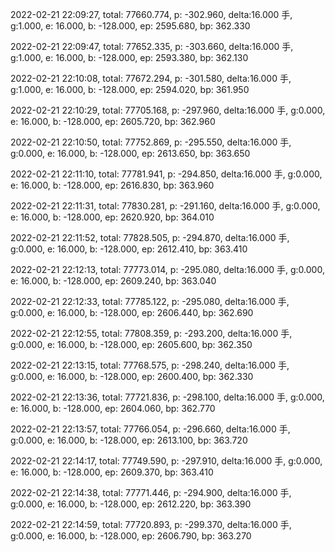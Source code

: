 2022-02-21 22:09:27, total: 77660.774, p: -302.960, delta:16.000 手, g:1.000, e: 16.000, b: -128.000, ep: 2595.680, bp: 362.330

2022-02-21 22:09:47, total: 77652.335, p: -303.660, delta:16.000 手, g:1.000, e: 16.000, b: -128.000, ep: 2593.380, bp: 362.130

2022-02-21 22:10:08, total: 77672.294, p: -301.580, delta:16.000 手, g:1.000, e: 16.000, b: -128.000, ep: 2594.020, bp: 361.950

2022-02-21 22:10:29, total: 77705.168, p: -297.960, delta:16.000 手, g:0.000, e: 16.000, b: -128.000, ep: 2605.720, bp: 362.960

2022-02-21 22:10:50, total: 77752.869, p: -295.550, delta:16.000 手, g:0.000, e: 16.000, b: -128.000, ep: 2613.650, bp: 363.650

2022-02-21 22:11:10, total: 77781.941, p: -294.850, delta:16.000 手, g:0.000, e: 16.000, b: -128.000, ep: 2616.830, bp: 363.960

2022-02-21 22:11:31, total: 77830.281, p: -291.160, delta:16.000 手, g:0.000, e: 16.000, b: -128.000, ep: 2620.920, bp: 364.010

2022-02-21 22:11:52, total: 77828.505, p: -294.870, delta:16.000 手, g:0.000, e: 16.000, b: -128.000, ep: 2612.410, bp: 363.410

2022-02-21 22:12:13, total: 77773.014, p: -295.080, delta:16.000 手, g:0.000, e: 16.000, b: -128.000, ep: 2609.240, bp: 363.040

2022-02-21 22:12:33, total: 77785.122, p: -295.080, delta:16.000 手, g:0.000, e: 16.000, b: -128.000, ep: 2606.440, bp: 362.690

2022-02-21 22:12:55, total: 77808.359, p: -293.200, delta:16.000 手, g:0.000, e: 16.000, b: -128.000, ep: 2605.600, bp: 362.350

2022-02-21 22:13:15, total: 77768.575, p: -298.240, delta:16.000 手, g:0.000, e: 16.000, b: -128.000, ep: 2600.400, bp: 362.330

2022-02-21 22:13:36, total: 77721.836, p: -298.100, delta:16.000 手, g:0.000, e: 16.000, b: -128.000, ep: 2604.060, bp: 362.770

2022-02-21 22:13:57, total: 77766.054, p: -296.660, delta:16.000 手, g:0.000, e: 16.000, b: -128.000, ep: 2613.100, bp: 363.720

2022-02-21 22:14:17, total: 77749.590, p: -297.910, delta:16.000 手, g:0.000, e: 16.000, b: -128.000, ep: 2609.370, bp: 363.410

2022-02-21 22:14:38, total: 77771.446, p: -294.900, delta:16.000 手, g:0.000, e: 16.000, b: -128.000, ep: 2612.220, bp: 363.390

2022-02-21 22:14:59, total: 77720.893, p: -299.370, delta:16.000 手, g:0.000, e: 16.000, b: -128.000, ep: 2606.790, bp: 363.270